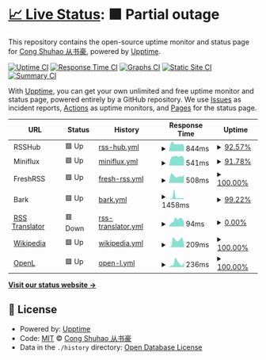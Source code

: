 # [📈 Live Status](https://status.szzn.dev): <!--live status--> **🟧 Partial outage**

This repository contains the open-source uptime monitor and status page for [Cong Shuhao 从书豪](https://status.szzn.dev), powered by [Upptime](https://github.com/upptime/upptime).

[![Uptime CI](https://github.com/congnews/upuptime/workflows/Uptime%20CI/badge.svg)](https://github.com/congnews/upuptime/actions?query=workflow%3A%22Uptime+CI%22)
[![Response Time CI](https://github.com/congnews/upuptime/workflows/Response%20Time%20CI/badge.svg)](https://github.com/congnews/upuptime/actions?query=workflow%3A%22Response+Time+CI%22)
[![Graphs CI](https://github.com/congnews/upuptime/workflows/Graphs%20CI/badge.svg)](https://github.com/congnews/upuptime/actions?query=workflow%3A%22Graphs+CI%22)
[![Static Site CI](https://github.com/congnews/upuptime/workflows/Static%20Site%20CI/badge.svg)](https://github.com/congnews/upuptime/actions?query=workflow%3A%22Static+Site+CI%22)
[![Summary CI](https://github.com/congnews/upuptime/workflows/Summary%20CI/badge.svg)](https://github.com/congnews/upuptime/actions?query=workflow%3A%22Summary+CI%22)

With [Upptime](https://upptime.js.org), you can get your own unlimited and free uptime monitor and status page, powered entirely by a GitHub repository. We use [Issues](https://github.com/congnews/upuptime/issues) as incident reports, [Actions](https://github.com/congnews/upuptime/actions) as uptime monitors, and [Pages](https://status.szzn.dev) for the status page.

<!--start: status pages-->
<!-- This summary is generated by Upptime (https://github.com/upptime/upptime) -->
<!-- Do not edit this manually, your changes will be overwritten -->
<!-- prettier-ignore -->
| URL | Status | History | Response Time | Uptime |
| --- | ------ | ------- | ------------- | ------ |
| <img alt="" src="https://s3.bmp.ovh/imgs/2023/10/02/bc42e946381bb8f6.png" height="13"> RSSHub | 🟩 Up | [rss-hub.yml](https://github.com/congnews/upuptime/commits/HEAD/history/rss-hub.yml) | <details><summary><img alt="Response time graph" src="./graphs/rss-hub/response-time-week.png" height="20"> 844ms</summary><br><a href="https://status.cong.news/history/rss-hub"><img alt="Response time 1069" src="https://img.shields.io/endpoint?url=https%3A%2F%2Fraw.githubusercontent.com%2Fcongnews%2Fupuptime%2FHEAD%2Fapi%2Frss-hub%2Fresponse-time.json"></a><br><a href="https://status.cong.news/history/rss-hub"><img alt="24-hour response time 853" src="https://img.shields.io/endpoint?url=https%3A%2F%2Fraw.githubusercontent.com%2Fcongnews%2Fupuptime%2FHEAD%2Fapi%2Frss-hub%2Fresponse-time-day.json"></a><br><a href="https://status.cong.news/history/rss-hub"><img alt="7-day response time 844" src="https://img.shields.io/endpoint?url=https%3A%2F%2Fraw.githubusercontent.com%2Fcongnews%2Fupuptime%2FHEAD%2Fapi%2Frss-hub%2Fresponse-time-week.json"></a><br><a href="https://status.cong.news/history/rss-hub"><img alt="30-day response time 846" src="https://img.shields.io/endpoint?url=https%3A%2F%2Fraw.githubusercontent.com%2Fcongnews%2Fupuptime%2FHEAD%2Fapi%2Frss-hub%2Fresponse-time-month.json"></a><br><a href="https://status.cong.news/history/rss-hub"><img alt="1-year response time 1069" src="https://img.shields.io/endpoint?url=https%3A%2F%2Fraw.githubusercontent.com%2Fcongnews%2Fupuptime%2FHEAD%2Fapi%2Frss-hub%2Fresponse-time-year.json"></a></details> | <details><summary><a href="https://status.cong.news/history/rss-hub">92.57%</a></summary><a href="https://status.cong.news/history/rss-hub"><img alt="All-time uptime 99.34%" src="https://img.shields.io/endpoint?url=https%3A%2F%2Fraw.githubusercontent.com%2Fcongnews%2Fupuptime%2FHEAD%2Fapi%2Frss-hub%2Fuptime.json"></a><br><a href="https://status.cong.news/history/rss-hub"><img alt="24-hour uptime 100.00%" src="https://img.shields.io/endpoint?url=https%3A%2F%2Fraw.githubusercontent.com%2Fcongnews%2Fupuptime%2FHEAD%2Fapi%2Frss-hub%2Fuptime-day.json"></a><br><a href="https://status.cong.news/history/rss-hub"><img alt="7-day uptime 92.57%" src="https://img.shields.io/endpoint?url=https%3A%2F%2Fraw.githubusercontent.com%2Fcongnews%2Fupuptime%2FHEAD%2Fapi%2Frss-hub%2Fuptime-week.json"></a><br><a href="https://status.cong.news/history/rss-hub"><img alt="30-day uptime 98.06%" src="https://img.shields.io/endpoint?url=https%3A%2F%2Fraw.githubusercontent.com%2Fcongnews%2Fupuptime%2FHEAD%2Fapi%2Frss-hub%2Fuptime-month.json"></a><br><a href="https://status.cong.news/history/rss-hub"><img alt="1-year uptime 99.34%" src="https://img.shields.io/endpoint?url=https%3A%2F%2Fraw.githubusercontent.com%2Fcongnews%2Fupuptime%2FHEAD%2Fapi%2Frss-hub%2Fuptime-year.json"></a></details>
| <img alt="" src="https://s3.bmp.ovh/imgs/2023/10/02/48ea1fa9a5740b1b.png" height="13"> Miniflux | 🟩 Up | [miniflux.yml](https://github.com/congnews/upuptime/commits/HEAD/history/miniflux.yml) | <details><summary><img alt="Response time graph" src="./graphs/miniflux/response-time-week.png" height="20"> 541ms</summary><br><a href="https://status.cong.news/history/miniflux"><img alt="Response time 707" src="https://img.shields.io/endpoint?url=https%3A%2F%2Fraw.githubusercontent.com%2Fcongnews%2Fupuptime%2FHEAD%2Fapi%2Fminiflux%2Fresponse-time.json"></a><br><a href="https://status.cong.news/history/miniflux"><img alt="24-hour response time 584" src="https://img.shields.io/endpoint?url=https%3A%2F%2Fraw.githubusercontent.com%2Fcongnews%2Fupuptime%2FHEAD%2Fapi%2Fminiflux%2Fresponse-time-day.json"></a><br><a href="https://status.cong.news/history/miniflux"><img alt="7-day response time 541" src="https://img.shields.io/endpoint?url=https%3A%2F%2Fraw.githubusercontent.com%2Fcongnews%2Fupuptime%2FHEAD%2Fapi%2Fminiflux%2Fresponse-time-week.json"></a><br><a href="https://status.cong.news/history/miniflux"><img alt="30-day response time 533" src="https://img.shields.io/endpoint?url=https%3A%2F%2Fraw.githubusercontent.com%2Fcongnews%2Fupuptime%2FHEAD%2Fapi%2Fminiflux%2Fresponse-time-month.json"></a><br><a href="https://status.cong.news/history/miniflux"><img alt="1-year response time 707" src="https://img.shields.io/endpoint?url=https%3A%2F%2Fraw.githubusercontent.com%2Fcongnews%2Fupuptime%2FHEAD%2Fapi%2Fminiflux%2Fresponse-time-year.json"></a></details> | <details><summary><a href="https://status.cong.news/history/miniflux">91.78%</a></summary><a href="https://status.cong.news/history/miniflux"><img alt="All-time uptime 98.36%" src="https://img.shields.io/endpoint?url=https%3A%2F%2Fraw.githubusercontent.com%2Fcongnews%2Fupuptime%2FHEAD%2Fapi%2Fminiflux%2Fuptime.json"></a><br><a href="https://status.cong.news/history/miniflux"><img alt="24-hour uptime 100.00%" src="https://img.shields.io/endpoint?url=https%3A%2F%2Fraw.githubusercontent.com%2Fcongnews%2Fupuptime%2FHEAD%2Fapi%2Fminiflux%2Fuptime-day.json"></a><br><a href="https://status.cong.news/history/miniflux"><img alt="7-day uptime 91.78%" src="https://img.shields.io/endpoint?url=https%3A%2F%2Fraw.githubusercontent.com%2Fcongnews%2Fupuptime%2FHEAD%2Fapi%2Fminiflux%2Fuptime-week.json"></a><br><a href="https://status.cong.news/history/miniflux"><img alt="30-day uptime 98.11%" src="https://img.shields.io/endpoint?url=https%3A%2F%2Fraw.githubusercontent.com%2Fcongnews%2Fupuptime%2FHEAD%2Fapi%2Fminiflux%2Fuptime-month.json"></a><br><a href="https://status.cong.news/history/miniflux"><img alt="1-year uptime 98.36%" src="https://img.shields.io/endpoint?url=https%3A%2F%2Fraw.githubusercontent.com%2Fcongnews%2Fupuptime%2FHEAD%2Fapi%2Fminiflux%2Fuptime-year.json"></a></details>
| <img alt="" src="https://s3.bmp.ovh/imgs/2023/10/02/236088cc88f4df96.png" height="13"> FreshRSS | 🟩 Up | [fresh-rss.yml](https://github.com/congnews/upuptime/commits/HEAD/history/fresh-rss.yml) | <details><summary><img alt="Response time graph" src="./graphs/fresh-rss/response-time-week.png" height="20"> 508ms</summary><br><a href="https://status.cong.news/history/fresh-rss"><img alt="Response time 670" src="https://img.shields.io/endpoint?url=https%3A%2F%2Fraw.githubusercontent.com%2Fcongnews%2Fupuptime%2FHEAD%2Fapi%2Ffresh-rss%2Fresponse-time.json"></a><br><a href="https://status.cong.news/history/fresh-rss"><img alt="24-hour response time 373" src="https://img.shields.io/endpoint?url=https%3A%2F%2Fraw.githubusercontent.com%2Fcongnews%2Fupuptime%2FHEAD%2Fapi%2Ffresh-rss%2Fresponse-time-day.json"></a><br><a href="https://status.cong.news/history/fresh-rss"><img alt="7-day response time 508" src="https://img.shields.io/endpoint?url=https%3A%2F%2Fraw.githubusercontent.com%2Fcongnews%2Fupuptime%2FHEAD%2Fapi%2Ffresh-rss%2Fresponse-time-week.json"></a><br><a href="https://status.cong.news/history/fresh-rss"><img alt="30-day response time 527" src="https://img.shields.io/endpoint?url=https%3A%2F%2Fraw.githubusercontent.com%2Fcongnews%2Fupuptime%2FHEAD%2Fapi%2Ffresh-rss%2Fresponse-time-month.json"></a><br><a href="https://status.cong.news/history/fresh-rss"><img alt="1-year response time 670" src="https://img.shields.io/endpoint?url=https%3A%2F%2Fraw.githubusercontent.com%2Fcongnews%2Fupuptime%2FHEAD%2Fapi%2Ffresh-rss%2Fresponse-time-year.json"></a></details> | <details><summary><a href="https://status.cong.news/history/fresh-rss">100.00%</a></summary><a href="https://status.cong.news/history/fresh-rss"><img alt="All-time uptime 100.00%" src="https://img.shields.io/endpoint?url=https%3A%2F%2Fraw.githubusercontent.com%2Fcongnews%2Fupuptime%2FHEAD%2Fapi%2Ffresh-rss%2Fuptime.json"></a><br><a href="https://status.cong.news/history/fresh-rss"><img alt="24-hour uptime 100.00%" src="https://img.shields.io/endpoint?url=https%3A%2F%2Fraw.githubusercontent.com%2Fcongnews%2Fupuptime%2FHEAD%2Fapi%2Ffresh-rss%2Fuptime-day.json"></a><br><a href="https://status.cong.news/history/fresh-rss"><img alt="7-day uptime 100.00%" src="https://img.shields.io/endpoint?url=https%3A%2F%2Fraw.githubusercontent.com%2Fcongnews%2Fupuptime%2FHEAD%2Fapi%2Ffresh-rss%2Fuptime-week.json"></a><br><a href="https://status.cong.news/history/fresh-rss"><img alt="30-day uptime 100.00%" src="https://img.shields.io/endpoint?url=https%3A%2F%2Fraw.githubusercontent.com%2Fcongnews%2Fupuptime%2FHEAD%2Fapi%2Ffresh-rss%2Fuptime-month.json"></a><br><a href="https://status.cong.news/history/fresh-rss"><img alt="1-year uptime 100.00%" src="https://img.shields.io/endpoint?url=https%3A%2F%2Fraw.githubusercontent.com%2Fcongnews%2Fupuptime%2FHEAD%2Fapi%2Ffresh-rss%2Fuptime-year.json"></a></details>
| <img alt="" src="https://s3.bmp.ovh/imgs/2023/09/18/8a1ac42b30390930.png" height="13"> Bark | 🟩 Up | [bark.yml](https://github.com/congnews/upuptime/commits/HEAD/history/bark.yml) | <details><summary><img alt="Response time graph" src="./graphs/bark/response-time-week.png" height="20"> 1458ms</summary><br><a href="https://status.cong.news/history/bark"><img alt="Response time 595" src="https://img.shields.io/endpoint?url=https%3A%2F%2Fraw.githubusercontent.com%2Fcongnews%2Fupuptime%2FHEAD%2Fapi%2Fbark%2Fresponse-time.json"></a><br><a href="https://status.cong.news/history/bark"><img alt="24-hour response time 526" src="https://img.shields.io/endpoint?url=https%3A%2F%2Fraw.githubusercontent.com%2Fcongnews%2Fupuptime%2FHEAD%2Fapi%2Fbark%2Fresponse-time-day.json"></a><br><a href="https://status.cong.news/history/bark"><img alt="7-day response time 1458" src="https://img.shields.io/endpoint?url=https%3A%2F%2Fraw.githubusercontent.com%2Fcongnews%2Fupuptime%2FHEAD%2Fapi%2Fbark%2Fresponse-time-week.json"></a><br><a href="https://status.cong.news/history/bark"><img alt="30-day response time 815" src="https://img.shields.io/endpoint?url=https%3A%2F%2Fraw.githubusercontent.com%2Fcongnews%2Fupuptime%2FHEAD%2Fapi%2Fbark%2Fresponse-time-month.json"></a><br><a href="https://status.cong.news/history/bark"><img alt="1-year response time 595" src="https://img.shields.io/endpoint?url=https%3A%2F%2Fraw.githubusercontent.com%2Fcongnews%2Fupuptime%2FHEAD%2Fapi%2Fbark%2Fresponse-time-year.json"></a></details> | <details><summary><a href="https://status.cong.news/history/bark">99.22%</a></summary><a href="https://status.cong.news/history/bark"><img alt="All-time uptime 99.96%" src="https://img.shields.io/endpoint?url=https%3A%2F%2Fraw.githubusercontent.com%2Fcongnews%2Fupuptime%2FHEAD%2Fapi%2Fbark%2Fuptime.json"></a><br><a href="https://status.cong.news/history/bark"><img alt="24-hour uptime 100.00%" src="https://img.shields.io/endpoint?url=https%3A%2F%2Fraw.githubusercontent.com%2Fcongnews%2Fupuptime%2FHEAD%2Fapi%2Fbark%2Fuptime-day.json"></a><br><a href="https://status.cong.news/history/bark"><img alt="7-day uptime 99.22%" src="https://img.shields.io/endpoint?url=https%3A%2F%2Fraw.githubusercontent.com%2Fcongnews%2Fupuptime%2FHEAD%2Fapi%2Fbark%2Fuptime-week.json"></a><br><a href="https://status.cong.news/history/bark"><img alt="30-day uptime 99.82%" src="https://img.shields.io/endpoint?url=https%3A%2F%2Fraw.githubusercontent.com%2Fcongnews%2Fupuptime%2FHEAD%2Fapi%2Fbark%2Fuptime-month.json"></a><br><a href="https://status.cong.news/history/bark"><img alt="1-year uptime 99.96%" src="https://img.shields.io/endpoint?url=https%3A%2F%2Fraw.githubusercontent.com%2Fcongnews%2Fupuptime%2FHEAD%2Fapi%2Fbark%2Fuptime-year.json"></a></details>
| <img alt="" src="https://icons.duckduckgo.com/ip3/www.rsstranslator.com.ico" height="13"> [RSS Translator](https://www.rsstranslator.com) | 🟥 Down | [rss-translator.yml](https://github.com/congnews/upuptime/commits/HEAD/history/rss-translator.yml) | <details><summary><img alt="Response time graph" src="./graphs/rss-translator/response-time-week.png" height="20"> 94ms</summary><br><a href="https://status.cong.news/history/rss-translator"><img alt="Response time 155" src="https://img.shields.io/endpoint?url=https%3A%2F%2Fraw.githubusercontent.com%2Fcongnews%2Fupuptime%2FHEAD%2Fapi%2Frss-translator%2Fresponse-time.json"></a><br><a href="https://status.cong.news/history/rss-translator"><img alt="24-hour response time 78" src="https://img.shields.io/endpoint?url=https%3A%2F%2Fraw.githubusercontent.com%2Fcongnews%2Fupuptime%2FHEAD%2Fapi%2Frss-translator%2Fresponse-time-day.json"></a><br><a href="https://status.cong.news/history/rss-translator"><img alt="7-day response time 94" src="https://img.shields.io/endpoint?url=https%3A%2F%2Fraw.githubusercontent.com%2Fcongnews%2Fupuptime%2FHEAD%2Fapi%2Frss-translator%2Fresponse-time-week.json"></a><br><a href="https://status.cong.news/history/rss-translator"><img alt="30-day response time 83" src="https://img.shields.io/endpoint?url=https%3A%2F%2Fraw.githubusercontent.com%2Fcongnews%2Fupuptime%2FHEAD%2Fapi%2Frss-translator%2Fresponse-time-month.json"></a><br><a href="https://status.cong.news/history/rss-translator"><img alt="1-year response time 155" src="https://img.shields.io/endpoint?url=https%3A%2F%2Fraw.githubusercontent.com%2Fcongnews%2Fupuptime%2FHEAD%2Fapi%2Frss-translator%2Fresponse-time-year.json"></a></details> | <details><summary><a href="https://status.cong.news/history/rss-translator">0.00%</a></summary><a href="https://status.cong.news/history/rss-translator"><img alt="All-time uptime 82.32%" src="https://img.shields.io/endpoint?url=https%3A%2F%2Fraw.githubusercontent.com%2Fcongnews%2Fupuptime%2FHEAD%2Fapi%2Frss-translator%2Fuptime.json"></a><br><a href="https://status.cong.news/history/rss-translator"><img alt="24-hour uptime 0.00%" src="https://img.shields.io/endpoint?url=https%3A%2F%2Fraw.githubusercontent.com%2Fcongnews%2Fupuptime%2FHEAD%2Fapi%2Frss-translator%2Fuptime-day.json"></a><br><a href="https://status.cong.news/history/rss-translator"><img alt="7-day uptime 0.00%" src="https://img.shields.io/endpoint?url=https%3A%2F%2Fraw.githubusercontent.com%2Fcongnews%2Fupuptime%2FHEAD%2Fapi%2Frss-translator%2Fuptime-week.json"></a><br><a href="https://status.cong.news/history/rss-translator"><img alt="30-day uptime 0.00%" src="https://img.shields.io/endpoint?url=https%3A%2F%2Fraw.githubusercontent.com%2Fcongnews%2Fupuptime%2FHEAD%2Fapi%2Frss-translator%2Fuptime-month.json"></a><br><a href="https://status.cong.news/history/rss-translator"><img alt="1-year uptime 82.32%" src="https://img.shields.io/endpoint?url=https%3A%2F%2Fraw.githubusercontent.com%2Fcongnews%2Fupuptime%2FHEAD%2Fapi%2Frss-translator%2Fuptime-year.json"></a></details>
| <img alt="" src="https://icons.duckduckgo.com/ip3/en.wikipedia.org.ico" height="13"> [Wikipedia](https://en.wikipedia.org) | 🟩 Up | [wikipedia.yml](https://github.com/congnews/upuptime/commits/HEAD/history/wikipedia.yml) | <details><summary><img alt="Response time graph" src="./graphs/wikipedia/response-time-week.png" height="20"> 209ms</summary><br><a href="https://status.cong.news/history/wikipedia"><img alt="Response time 230" src="https://img.shields.io/endpoint?url=https%3A%2F%2Fraw.githubusercontent.com%2Fcongnews%2Fupuptime%2FHEAD%2Fapi%2Fwikipedia%2Fresponse-time.json"></a><br><a href="https://status.cong.news/history/wikipedia"><img alt="24-hour response time 160" src="https://img.shields.io/endpoint?url=https%3A%2F%2Fraw.githubusercontent.com%2Fcongnews%2Fupuptime%2FHEAD%2Fapi%2Fwikipedia%2Fresponse-time-day.json"></a><br><a href="https://status.cong.news/history/wikipedia"><img alt="7-day response time 209" src="https://img.shields.io/endpoint?url=https%3A%2F%2Fraw.githubusercontent.com%2Fcongnews%2Fupuptime%2FHEAD%2Fapi%2Fwikipedia%2Fresponse-time-week.json"></a><br><a href="https://status.cong.news/history/wikipedia"><img alt="30-day response time 195" src="https://img.shields.io/endpoint?url=https%3A%2F%2Fraw.githubusercontent.com%2Fcongnews%2Fupuptime%2FHEAD%2Fapi%2Fwikipedia%2Fresponse-time-month.json"></a><br><a href="https://status.cong.news/history/wikipedia"><img alt="1-year response time 230" src="https://img.shields.io/endpoint?url=https%3A%2F%2Fraw.githubusercontent.com%2Fcongnews%2Fupuptime%2FHEAD%2Fapi%2Fwikipedia%2Fresponse-time-year.json"></a></details> | <details><summary><a href="https://status.cong.news/history/wikipedia">100.00%</a></summary><a href="https://status.cong.news/history/wikipedia"><img alt="All-time uptime 100.00%" src="https://img.shields.io/endpoint?url=https%3A%2F%2Fraw.githubusercontent.com%2Fcongnews%2Fupuptime%2FHEAD%2Fapi%2Fwikipedia%2Fuptime.json"></a><br><a href="https://status.cong.news/history/wikipedia"><img alt="24-hour uptime 100.00%" src="https://img.shields.io/endpoint?url=https%3A%2F%2Fraw.githubusercontent.com%2Fcongnews%2Fupuptime%2FHEAD%2Fapi%2Fwikipedia%2Fuptime-day.json"></a><br><a href="https://status.cong.news/history/wikipedia"><img alt="7-day uptime 100.00%" src="https://img.shields.io/endpoint?url=https%3A%2F%2Fraw.githubusercontent.com%2Fcongnews%2Fupuptime%2FHEAD%2Fapi%2Fwikipedia%2Fuptime-week.json"></a><br><a href="https://status.cong.news/history/wikipedia"><img alt="30-day uptime 100.00%" src="https://img.shields.io/endpoint?url=https%3A%2F%2Fraw.githubusercontent.com%2Fcongnews%2Fupuptime%2FHEAD%2Fapi%2Fwikipedia%2Fuptime-month.json"></a><br><a href="https://status.cong.news/history/wikipedia"><img alt="1-year uptime 100.00%" src="https://img.shields.io/endpoint?url=https%3A%2F%2Fraw.githubusercontent.com%2Fcongnews%2Fupuptime%2FHEAD%2Fapi%2Fwikipedia%2Fuptime-year.json"></a></details>
| <img alt="" src="https://icons.duckduckgo.com/ip3/openl.club.ico" height="13"> [OpenL](https://openl.club) | 🟩 Up | [open-l.yml](https://github.com/congnews/upuptime/commits/HEAD/history/open-l.yml) | <details><summary><img alt="Response time graph" src="./graphs/open-l/response-time-week.png" height="20"> 236ms</summary><br><a href="https://status.cong.news/history/open-l"><img alt="Response time 162" src="https://img.shields.io/endpoint?url=https%3A%2F%2Fraw.githubusercontent.com%2Fcongnews%2Fupuptime%2FHEAD%2Fapi%2Fopen-l%2Fresponse-time.json"></a><br><a href="https://status.cong.news/history/open-l"><img alt="24-hour response time 353" src="https://img.shields.io/endpoint?url=https%3A%2F%2Fraw.githubusercontent.com%2Fcongnews%2Fupuptime%2FHEAD%2Fapi%2Fopen-l%2Fresponse-time-day.json"></a><br><a href="https://status.cong.news/history/open-l"><img alt="7-day response time 236" src="https://img.shields.io/endpoint?url=https%3A%2F%2Fraw.githubusercontent.com%2Fcongnews%2Fupuptime%2FHEAD%2Fapi%2Fopen-l%2Fresponse-time-week.json"></a><br><a href="https://status.cong.news/history/open-l"><img alt="30-day response time 164" src="https://img.shields.io/endpoint?url=https%3A%2F%2Fraw.githubusercontent.com%2Fcongnews%2Fupuptime%2FHEAD%2Fapi%2Fopen-l%2Fresponse-time-month.json"></a><br><a href="https://status.cong.news/history/open-l"><img alt="1-year response time 162" src="https://img.shields.io/endpoint?url=https%3A%2F%2Fraw.githubusercontent.com%2Fcongnews%2Fupuptime%2FHEAD%2Fapi%2Fopen-l%2Fresponse-time-year.json"></a></details> | <details><summary><a href="https://status.cong.news/history/open-l">100.00%</a></summary><a href="https://status.cong.news/history/open-l"><img alt="All-time uptime 100.00%" src="https://img.shields.io/endpoint?url=https%3A%2F%2Fraw.githubusercontent.com%2Fcongnews%2Fupuptime%2FHEAD%2Fapi%2Fopen-l%2Fuptime.json"></a><br><a href="https://status.cong.news/history/open-l"><img alt="24-hour uptime 100.00%" src="https://img.shields.io/endpoint?url=https%3A%2F%2Fraw.githubusercontent.com%2Fcongnews%2Fupuptime%2FHEAD%2Fapi%2Fopen-l%2Fuptime-day.json"></a><br><a href="https://status.cong.news/history/open-l"><img alt="7-day uptime 100.00%" src="https://img.shields.io/endpoint?url=https%3A%2F%2Fraw.githubusercontent.com%2Fcongnews%2Fupuptime%2FHEAD%2Fapi%2Fopen-l%2Fuptime-week.json"></a><br><a href="https://status.cong.news/history/open-l"><img alt="30-day uptime 100.00%" src="https://img.shields.io/endpoint?url=https%3A%2F%2Fraw.githubusercontent.com%2Fcongnews%2Fupuptime%2FHEAD%2Fapi%2Fopen-l%2Fuptime-month.json"></a><br><a href="https://status.cong.news/history/open-l"><img alt="1-year uptime 100.00%" src="https://img.shields.io/endpoint?url=https%3A%2F%2Fraw.githubusercontent.com%2Fcongnews%2Fupuptime%2FHEAD%2Fapi%2Fopen-l%2Fuptime-year.json"></a></details>

<!--end: status pages-->

[**Visit our status website →**](https://status.szzn.dev)

## 📄 License

- Powered by: [Upptime](https://github.com/upptime/upptime)
- Code: [MIT](./LICENSE) © [Cong Shuhao 从书豪](https://status.szzn.dev)
- Data in the `./history` directory: [Open Database License](https://opendatacommons.org/licenses/odbl/1-0/)
